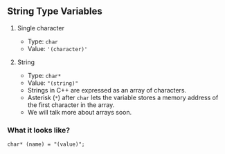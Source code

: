 ## String Type Variables

1. Single character
    * Type: `char`
    * Value: `'(character)'`
    
    
2. String
    * Type: `char*`
    * Value: `"(string)"`
    * Strings in C++ are expressed as an array of characters.
    * Asterisk (`*`) after `char` lets the variable stores a memory address of the first character in the array.
    * We will talk more about arrays soon.

### What it looks like?
`char* (name) = "(value)";`